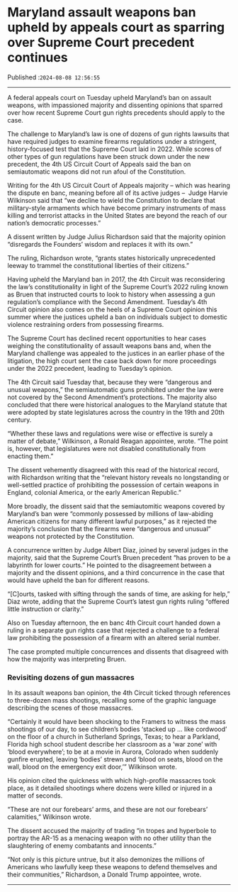 # Maryland assault weapons ban upheld by appeals court as sparring over Supreme Court precedent continues

Published :`2024-08-08 12:56:55`

---

A federal appeals court on Tuesday upheld Maryland’s ban on assault weapons, with impassioned majority and dissenting opinions that sparred over how recent Supreme Court gun rights precedents should apply to the case.

The challenge to Maryland’s law is one of dozens of gun rights lawsuits that have required judges to examine firearms regulations under a stringent, history-focused test that the Supreme Court laid in 2022. While scores of other types of gun regulations have been struck down under the new precedent, the 4th US Circuit Court of Appeals said the ban on semiautomatic weapons did not run afoul of the Constitution.

Writing for the 4th US Circuit Court of Appeals majority – which was hearing the dispute en banc, meaning before all of its active judges –  Judge Harvie Wilkinson said that “we decline to wield the Constitution to declare that military-style armaments which have become primary instruments of mass killing and terrorist attacks in the United States are beyond the reach of our nation’s democratic processes.”

A dissent written by Judge Julius Richardson said that the majority opinion “disregards the Founders’ wisdom and replaces it with its own.”

The ruling, Richardson wrote, “grants states historically unprecedented leeway to trammel the constitutional liberties of their citizens.”

Having upheld the Maryland ban in 2017, the 4th Circuit was reconsidering the law’s constitutionality in light of the Supreme Court’s 2022 ruling known as Bruen that instructed courts to look to history when assessing a gun regulation’s compliance with the Second Amendment. Tuesday’s 4th Circuit opinion also comes on the heels of a Supreme Court opinion this summer where the justices upheld a ban on individuals subject to domestic violence restraining orders from possessing firearms.

The Supreme Court has declined recent opportunities to hear cases weighing the constitutionality of assault weapons bans and, when the Maryland challenge was appealed to the justices in an earlier phase of the litigation, the high court sent the case back down for more proceedings under the 2022 precedent, leading to Tuesday’s opinion.

The 4th Circuit said Tuesday that, because they were “dangerous and unusual weapons,” the semiautomatic guns prohibited under the law were not covered by the Second Amendment’s protections. The majority also concluded that there were historical analogues to the Maryland statute that were adopted by state legislatures across the country in the 19th and 20th century.

“Whether these laws and regulations were wise or effective is surely a matter of debate,” Wilkinson, a Ronald Reagan appointee, wrote. “The point is, however, that legislatures were not disabled constitutionally from enacting them.”

The dissent vehemently disagreed with this read of the historical record, with Richardson writing that the “relevant history reveals no longstanding or well-settled practice of prohibiting the possession of certain weapons in England, colonial America, or the early American Republic.”

More broadly, the dissent said that the semiautomitic weapons covered by Maryland’s ban were “commonly possessed by millions of law-abiding American citizens for many different lawful purposes,” as it rejected the majority’s conclusion that the firearms were “dangerous and unusual” weapons not protected by the Constitution.

A concurrence written by Judge Albert Diaz, joined by several judges in the majority, said that the Supreme Court’s Bruen precedent “has proven to be a labyrinth for lower courts.” He pointed to the disagreement between a majority and the dissent opinions, and a third concurrence in the case that would have upheld the ban for different reasons.

“[C]ourts, tasked with sifting through the sands of time, are asking for help,” Diaz wrote, adding that the Supreme Court’s latest gun rights ruling “offered little instruction or clarity.”

Also on Tuesday afternoon, the en banc 4th Circuit court handed down a ruling in a separate gun rights case that rejected a challenge to a federal law prohibiting the possession of a firearm with an altered serial number.

The case prompted multiple concurrences and dissents that disagreed with how the majority was interpreting Bruen.

### Revisiting dozens of gun massacres

In its assault weapons ban opinion, the 4th Circuit ticked through references to three-dozen mass shootings,  recalling some of the graphic language describing the scenes of those massacres.

“Certainly it would have been shocking to the Framers to witness the mass shootings of our day, to see children’s bodies ‘stacked up … like cordwood’ on the floor of a church in Sutherland Springs, Texas; to hear a Parkland, Florida high school student describe her classroom as a ‘war zone’ with ‘blood everywhere’; to be at a movie in Aurora, Colorado when suddenly gunfire erupted, leaving ‘bodies’ strewn and ‘blood on seats, blood on the wall, blood on the emergency exit door,’” Wilkinson wrote.

His opinion cited the quickness with which high-profile massacres took place, as it detailed shootings where dozens were killed or injured in a matter of seconds.

“These are not our forebears’ arms, and these are not our forebears’ calamities,” Wilkinson wrote.

The dissent accused the majority of trading “in tropes and hyperbole to portray the AR-15 as a menacing weapon with no other utility than the slaughtering of enemy combatants and innocents.”

“Not only is this picture untrue, but it also demonizes the millions of Americans who lawfully keep these weapons to defend themselves and their communities,” Richardson, a Donald Trump appointee, wrote.

---

